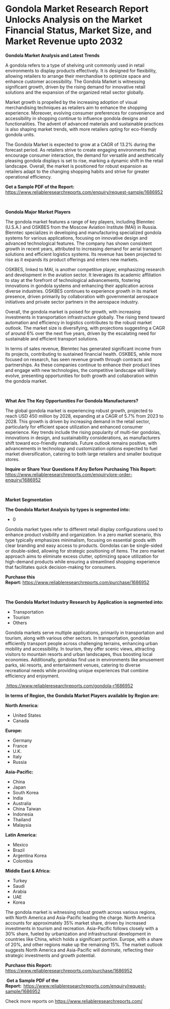 <p><h1>Gondola Market Research Report Unlocks Analysis on the Market Financial Status, Market Size, and Market Revenue upto 2032</h1></p><p><strong>Gondola Market Analysis and Latest Trends</strong></p>
<p><p>A gondola refers to a type of shelving unit commonly used in retail environments to display products effectively. It is designed for flexibility, allowing retailers to arrange their merchandise to optimize space and enhance customer accessibility. The Gondola Market is witnessing significant growth, driven by the rising demand for innovative retail solutions and the expansion of the organized retail sector globally.</p><p>Market growth is propelled by the increasing adoption of visual merchandising techniques as retailers aim to enhance the shopping experience. Moreover, evolving consumer preferences for convenience and accessibility in shopping continue to influence gondola designs and functionalities. The advent of advanced materials and sustainable practices is also shaping market trends, with more retailers opting for eco-friendly gondola units.</p><p>The Gondola Market is expected to grow at a CAGR of 13.2% during the forecast period. As retailers strive to create engaging environments that encourage consumer interaction, the demand for versatile and aesthetically pleasing gondola displays is set to rise, marking a dynamic shift in the retail landscape. Overall, the market is positioned for robust expansion as retailers adapt to the changing shopping habits and strive for greater operational efficiency.</p></p>
<p><strong>Get a Sample PDF of the Report:&nbsp;</strong> <a href="https://www.reliableresearchreports.com/enquiry/request-sample/1686952?utm_campaign=3325&utm_medium=2&utm_source=Github&utm_content=ia&utm_term=30032025&utm_id=gondola">https://www.reliableresearchreports.com/enquiry/request-sample/1686952</a></p>
<p>&nbsp;</p>
<p><strong>Gondola Major Market Players</strong></p>
<p><p>The gondola market features a range of key players, including Blenntec (U.S.A.) and OSKBES from the Moscow Aviation Institute (MAI) in Russia. Blenntec specializes in developing and manufacturing specialized gondola systems for various applications, focusing on innovative design and advanced technological features. The company has shown consistent growth in recent years, attributed to increasing demand for aerial transport solutions and efficient logistics systems. Its revenue has been projected to rise as it expands its product offerings and enters new markets.</p><p>OSKBES, linked to MAI, is another competitive player, emphasizing research and development in the aviation sector. It leverages its academic affiliation to stay at the forefront of technological advancements, fostering innovations in gondola systems and enhancing their application across diverse industries. OSKBES continues to experience growth in its market presence, driven primarily by collaboration with governmental aerospace initiatives and private sector partners in the aerospace industry.</p><p>Overall, the gondola market is poised for growth, with increasing investments in transportation infrastructure globally. The rising trend toward automation and efficiency in logistics contributes to the robust market outlook. The market size is diversifying, with projections suggesting a CAGR of around 6% over the next five years, driven by the escalating need for sustainable and efficient transport solutions.</p><p>In terms of sales revenue, Blenntec has generated significant income from its projects, contributing to sustained financial health. OSKBES, while more focused on research, has seen revenue growth through contracts and partnerships. As these companies continue to enhance their product lines and engage with new technologies, the competitive landscape will likely evolve, presenting opportunities for both growth and collaboration within the gondola market.</p></p>
<p>&nbsp;</p>
<p><strong>What Are The Key Opportunities For Gondola Manufacturers?</strong></p>
<p><p>The global gondola market is experiencing robust growth, projected to reach USD 450 million by 2028, expanding at a CAGR of 5.7% from 2023 to 2028. This growth is driven by increasing demand in the retail sector, particularly for efficient space utilization and enhanced consumer experience. Key trends include the rising popularity of multi-tier gondolas, innovations in design, and sustainability considerations, as manufacturers shift toward eco-friendly materials. Future outlook remains positive, with advancements in technology and customization options expected to fuel market diversification, catering to both large retailers and smaller boutique stores.</p></p>
<p><strong>Inquire or Share Your Questions If Any Before Purchasing This Report:</strong> <a href="https://www.reliableresearchreports.com/enquiry/pre-order-enquiry/1686952?utm_campaign=3325&utm_medium=2&utm_source=Github&utm_content=ia&utm_term=30032025&utm_id=gondola">https://www.reliableresearchreports.com/enquiry/pre-order-enquiry/1686952</a></p>
<p>&nbsp;</p>
<p><strong>Market Segmentation</strong></p>
<p><strong>The Gondola Market Analysis by types is segmented into:</strong></p>
<p><ul><li>0</li></ul></p>
<p><p>Gondola market types refer to different retail display configurations used to enhance product visibility and organization. In a zero market scenario, this type typically emphasizes minimalism, focusing on essential goods with clear branding and easy access to products. Gondolas can be single-sided or double-sided, allowing for strategic positioning of items. The zero market approach aims to eliminate excess clutter, optimizing space utilization for high-demand products while ensuring a streamlined shopping experience that facilitates quick decision-making for consumers.</p></p>
<p><strong>Purchase this Report:&nbsp;</strong><a href="https://www.reliableresearchreports.com/purchase/1686952?utm_campaign=3325&utm_medium=2&utm_source=Github&utm_content=ia&utm_term=30032025&utm_id=gondola">https://www.reliableresearchreports.com/purchase/1686952</a></p>
<p>&nbsp;</p>
<p><strong>The Gondola Market Industry Research by Application is segmented into:</strong></p>
<p><ul><li>Transportation</li><li>Tourism</li><li>Others</li></ul></p>
<p><p>Gondola markets serve multiple applications, primarily in transportation and tourism, along with various other sectors. In transportation, gondolas efficiently transport people across challenging terrains, enhancing urban mobility and accessibility. In tourism, they offer scenic views, attracting visitors to mountain resorts and urban landscapes, thus boosting local economies. Additionally, gondolas find use in environments like amusement parks, ski resorts, and entertainment venues, catering to diverse recreational needs while providing unique experiences that combine efficiency and enjoyment.</p></p>
<p><a href="https://www.reliableresearchreports.com/gondola-r1686952?utm_campaign=3325&utm_medium=2&utm_source=Github&utm_content=ia&utm_term=30032025&utm_id=gondola">&nbsp;https://www.reliableresearchreports.com/gondola-r1686952</a></p>
<p><strong>In terms of Region, the Gondola Market Players available by Region are:</strong></p>
<p>
    <p> <strong> North America: </strong>
        <ul>
            <li>United States</li>
            <li>Canada</li>
        </ul>
        </p> 
    <p> <strong> Europe: </strong>
        <ul>
            <li>Germany</li>
            <li>France</li>
            <li>U.K.</li>
            <li>Italy</li>
            <li>Russia</li>
        </ul>
        </p> 
    <p> <strong> Asia-Pacific: </strong>
        <ul>
            <li>China</li>
            <li>Japan</li>
            <li>South Korea</li>
            <li>India</li>
            <li>Australia</li>
            <li>China Taiwan</li>
            <li>Indonesia</li>
            <li>Thailand</li>
            <li>Malaysia</li>
        </ul>
        </p> 
    <p> <strong> Latin America: </strong>
        <ul>
            <li>Mexico</li>
            <li>Brazil</li>
            <li>Argentina Korea</li>
            <li>Colombia</li>
        </ul>
        </p> 
    <p> <strong> Middle East & Africa: </strong>
        <ul>
            <li>Turkey</li>
            <li>Saudi</li>
            <li>Arabia</li>
            <li>UAE</li>
            <li>Korea</li>
        </ul>
    </p>
    </p>
<p><p>The gondola market is witnessing robust growth across various regions, with North America and Asia-Pacific leading the charge. North America accounts for approximately 35% market share, driven by increased investments in tourism and recreation. Asia-Pacific follows closely with a 30% share, fueled by urbanization and infrastructural development in countries like China, which holds a significant portion. Europe, with a share of 20%, and other regions make up the remaining 15%. The market outlook suggests North America and Asia-Pacific will dominate, reflecting their strategic investments and growth potential.</p></p>
<p><strong>Purchase this Report: </strong><a href="https://www.reliableresearchreports.com/purchase/1686952?utm_campaign=3325&utm_medium=2&utm_source=Github&utm_content=ia&utm_term=30032025&utm_id=gondola">https://www.reliableresearchreports.com/purchase/1686952</a></p>
<p>&nbsp;<strong>Get a Sample PDF of the Report:&nbsp;&nbsp;</strong><a href="https://www.reliableresearchreports.com/enquiry/request-sample/1686952?utm_campaign=3325&utm_medium=2&utm_source=Github&utm_content=ia&utm_term=30032025&utm_id=gondola">https://www.reliableresearchreports.com/enquiry/request-sample/1686952</a></p>
<p><strong></strong></p>
<p>Check more reports on <a href="https://www.reliableresearchreports.com/?utm_campaign=3325&utm_medium=2&utm_source=Github&utm_content=ia&utm_term=30032025&utm_id=gondola">https://www.reliableresearchreports.com/</a></p>